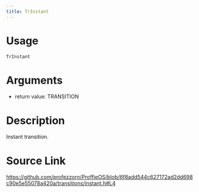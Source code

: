 ```yaml
---
title: TrInstant
---
```


# Usage
```cpp
TrInstant
```

# Arguments
 * return value: TRANSITION

# Description
Instant transition.

# Source Link
https://github.com/profezzorn/ProffieOS/blob/6f8add544c627172ad2dd698c90e5e55078a420a/transitions/instant.h#L4
